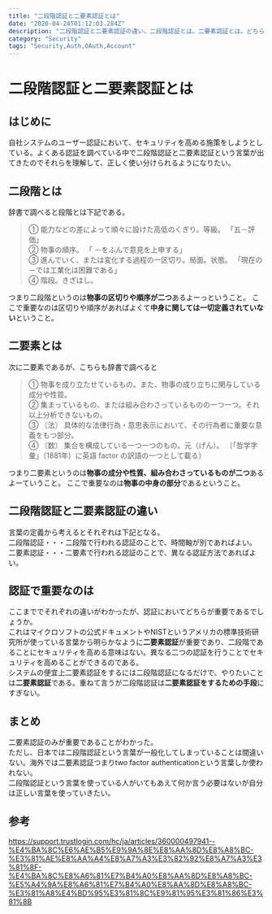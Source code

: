 ```yaml
---
title: "二段階認証と二要素認証とは"
date: "2020-04-24T01:12:03.284Z"
description: "二段階認証と二要素認証の違い。二段階認証とは。二要素認証とは。どちらが重要であるかに関して。背景は自社システムのユーザー認証において、セキュリティを高める施策をしようとしている。よくある認証を調べている中で二段階認証と二要素認証という言葉が出てきたのでそれらを理解して、正しく使い分けられるようになりたい。"
category: "Security"
tags: "Security,Auth,OAuth,Account"
---
```


# 二段階認証と二要素認証とは

## はじめに

自社システムのユーザー認証において、セキュリティを高める施策をしようとしている。よくある認証を調べている中で二段階認証と二要素認証という言葉が出てきたのでそれらを理解して、正しく使い分けられるようになりたい。


## 二段階とは

辞書で調べると段階とは下記である。

> ① 能力などの差によって順々に設けた高低のくぎり。等級。 「五－評価」<br>
> ② 物事の順序。 「 －をふんで意見を上申する」<br>
> ③ 進んでいく、または変化する過程の一区切り。局面。状態。 「現在の－では工業化は困難である」<br>
> ④ 階段。きざはし。

つまり二段階というのは**物事の区切りや順序が二つ**あるよーっということ。
ここで重要なのは区切りや順序があればよくて**中身に関しては一切定義されていない**ということ。


## 二要素とは

次に二要素であるが、こちらも辞書で調べると

> ① 物事を成り立たせているもの。また、物事の成り立ちに関与している成分や性質。<br>
> ② 集まっているもの、または組み合わさっているものの一つ一つ。それ以上分析できないもの。<br>
> ③ 〘法〙 具体的な法律行為・意思表示において、その行為者に重要な意義をもつ部分。<br>
> ④ 〘数〙 集合を構成している一つ一つのもの。元（げん）。 〔「哲学字彙」（1881年）に英語 factor の訳語の一つとして載る〕

つまり二要素というのは**物事の成分や性質、組み合わさっているものが二つ**あるよーていうこと。
ここで重要なのは**物事の中身の部分**であるということ。


## 二段階認証と二要素認証の違い

言葉の定義から考えるとそれぞれは下記となる。<br>
二段階認証・・・二段階で行われる認証のことで、時間軸が別であればよい。<br>
二要素認証・・・二要素で行われる認証のことで、異なる認証方法であればよい。


## 認証で重要なのは

ここまででそれぞれの違いがわかったが、認証においてどちらが重要であるでしょうか。<br>
これはマイクロソフトの公式ドキュメントやNISTというアメリカの標準技術研究所が使っている言葉から明らかなように**二要素認証**が重要であり、二段階であることにセキュリティを高める意味はない。異なる二つの認証を行うことでセキュリティを高めることができるのである。<br>
システムの便宜上二要素認証をするには二段階認証になるだけで、やりたいことは**二要素認証**である。重ねて言うが二段階認証は**二要素認証をするための手段**にすぎない。


## まとめ

二要素認証のみが重要であることがわかった。<br>
ただし、日本では二段階認証という言葉が一般化してしまっていることは間違いない。海外では二要素認証つまりtwo factor authenticationという言葉しか使われない。<br>
二段階認証という言葉を使っている人がいてもあえて何か言う必要はないが自分は正しい言葉を使っていきたい。


## 参考
https://support.trustlogin.com/hc/ja/articles/360000497941--%E4%BA%8C%E6%AE%B5%E9%9A%8E%E8%AA%8D%E8%A8%BC-%E3%81%AE%E8%AA%A4%E8%A7%A3%E3%82%92%E8%A7%A3%E3%81%8F-%E4%BA%8C%E8%A6%81%E7%B4%A0%E8%AA%8D%E8%A8%BC-%E5%A4%9A%E8%A6%81%E7%B4%A0%E8%AA%8D%E8%A8%BC-%E3%81%A8%E4%BD%95%E3%81%8C%E9%81%95%E3%81%86%E3%81%8B


